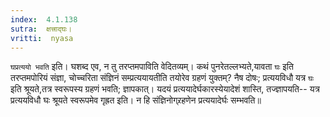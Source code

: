 ```yaml
---
index:  4.1.138
sutra:  क्षत्त्राद्घः।
vritti:  nyasa
---
```


`घप्रत्ययो भवति` इति। घशब्द एव, न तु तरप्तमपाविति वेदितव्यम्। कथं पुनरेतल्लभ्यते,यावता `घः` इति तरप्तमपोरियं संज्ञा, चोच्चरिता संज्ञिनं सम्प्रत्ययायतीति तयोरेव ग्रहणं युक्तम्? नैष दोषः; प्रत्ययविधौ यत्र `घः` इति श्रूयते,तत्र स्वरूपस्य ग्रहणं भवति; ज्ञापकात्। यदयं प्रत्ययादेर्घकारस्येयादेशं शास्ति, तज्ज्ञापयति-- यत्र प्रत्ययविधौ घः श्रूयते स्वरूपमेव गृह्रत इति। न हि संज्ञिनोग्र्रहणेन प्रत्ययादेर्घः सम्भवति॥
